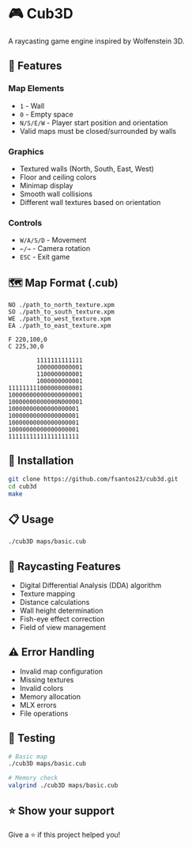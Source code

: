# 🎮 Cub3D

A raycasting game engine inspired by Wolfenstein 3D.

## 🎯 Features

### Map Elements
- `1` - Wall
- `0` - Empty space
- `N/S/E/W` - Player start position and orientation
- Valid maps must be closed/surrounded by walls

### Graphics
- Textured walls (North, South, East, West)
- Floor and ceiling colors
- Minimap display
- Smooth wall collisions
- Different wall textures based on orientation

### Controls
- `W/A/S/D` - Movement
- `←/→` - Camera rotation
- `ESC` - Exit game

## 🗺️ Map Format (.cub)
```
NO ./path_to_north_texture.xpm
SO ./path_to_south_texture.xpm
WE ./path_to_west_texture.xpm
EA ./path_to_east_texture.xpm

F 220,100,0
C 225,30,0

        1111111111111
        1000000000001
        1100000000001
        1000000000001
111111111000000000001
100000000000000000001
10000000000000N000001
10000000000000000001
10000000000000000001
10000000000000000001
10000000000000000001
11111111111111111111
```

## 🚀 Installation

```bash
git clone https://github.com/fsantos23/cub3d.git
cd cub3d
make
```

## 📋 Usage

```bash
./cub3D maps/basic.cub
```

## 🎨 Raycasting Features

- Digital Differential Analysis (DDA) algorithm
- Texture mapping
- Distance calculations
- Wall height determination
- Fish-eye effect correction
- Field of view management

## ⚠️ Error Handling

- Invalid map configuration
- Missing textures
- Invalid colors
- Memory allocation
- MLX errors
- File operations

## 🧪 Testing

```bash
# Basic map
./cub3D maps/basic.cub

# Memory check
valgrind ./cub3D maps/basic.cub
```

## ⭐ Show your support

Give a ⭐️ if this project helped you!
